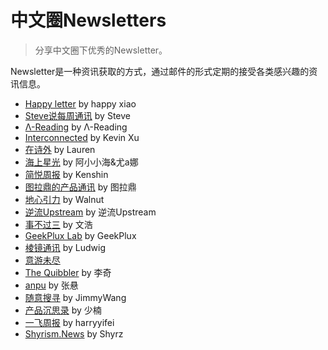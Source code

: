 # 中文圈Newsletters
> 分享中文圈下优秀的Newsletter。

Newsletter是一种资讯获取的方式，通过邮件的形式定期的接受各类感兴趣的资讯信息。

- [Happy letter](http://xiao.do/) by happy xiao
- [Steve说每周通讯](https://steve.hedwig.pub/) by Steve
- [Λ-Reading](https://rizime.substack.com/) by Λ-Reading
- [Interconnected](https://interconnected.blog/) by
Kevin Xu
- [在诗外](https://lauren.hedwig.pub/) by Lauren
- [海上星光](https://hsxg.ghost.io/) by 阿小小海&尤a娜
- [简悦周报](https://simpread.zhubai.love/) by Kenshin
- [图拉鼎的产品通讯](https://news.imtx.me/) by 图拉鼎
- [地心引力](https://walnut.hedwig.pub/) by Walnut
- [逆流Upstream](https://zhiy.cc/upstream) by 逆流Upstream 
- [事不过三](https://via.hedwig.pub/) by 文浩
- [GeekPlux Lab](https://geekplux.zhubai.love/) by GeekPlux
- [棱镜通讯](https://www.wangyurui.top/tags/Newsletter/) by Ludwig
- [意游未尽](https://pangliacci.hedwig.pub/) 
- [The Quibbler](https://thequibbler.zhubai.love/) by 李奇
- [anpu](https://www.anpu-oystermusic.com/) by 张悬
- [随意搜寻](https://www.getrevue.co/profile/thinkingjimmy) by JimmyWang
- [产品沉思录](https://pmthinking.com/subscribe) by 少楠
- [一飞周报](https://harryyifei.com/weekly) by harryyifei
- [Shyrism.News](https://shyrz.zhubai.love/) by Shyrz
